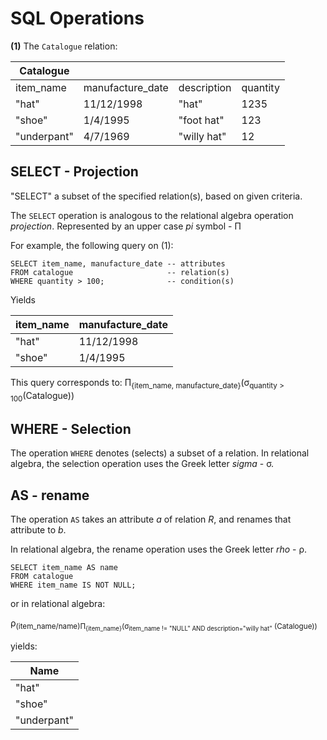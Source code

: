 # SQL Operations

**(1)** The ````Catalogue```` relation:

| Catalogue   |                  |             |          |
| ----------- | ---------------- | ----------- | -------- |
| item_name   | manufacture_date | description | quantity |
| "hat"       | 11/12/1998       | "hat"       | 1235     |
| "shoe"      | 1/4/1995         | "foot hat"  | 123      |
| "underpant" | 4/7/1969         | "willy hat" | 12       |

## SELECT - Projection

"SELECT" a subset of the specified relation(s), based on given criteria.

The ````SELECT```` operation is analogous to the relational algebra operation *projection*.
Represented by an upper case *pi* symbol - Π

For example, the following query on (1):

    SELECT item_name, manufacture_date -- attributes
    FROM catalogue                     -- relation(s)
    WHERE quantity > 100;              -- condition(s)

Yields

| item_name | manufacture_date |
| --------- | ---------------- |
| "hat"     | 11/12/1998       |
| "shoe"    | 1/4/1995         |


This query corresponds to:
Π<sub>{item_name, manufacture_date}</sub>(σ<sub>quantity > 100</sub>(Catalogue))

## WHERE - Selection

The operation ````WHERE```` denotes (selects) a subset of a relation.
In relational algebra, the selection operation uses the Greek letter *sigma* - σ.

## AS - rename

The operation ````AS```` takes an attribute *a* of relation *R*, and renames that attribute to *b*.

In relational algebra, the rename operation uses the Greek letter *rho* - ρ.

    SELECT item_name AS name
    FROM catalogue
    WHERE item_name IS NOT NULL;

or in relational algebra:

ρ<sub>(item_name/name)Π<sub>{item_name}</sub>(σ<sub>item_name != "NULL" AND description="willy hat"</sub> (Catalogue))

yields:

| Name        |
| ----------- |
| "hat"       |
| "shoe"      |
| "underpant" |
